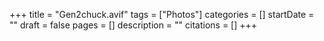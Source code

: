 +++
title = "Gen2chuck.avif"
tags = ["Photos"]
categories = []
startDate = ""
draft = false
pages = []
description = ""
citations = []
+++
